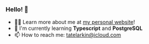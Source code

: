 ### Hello! 👋

- 🙋‍♂️ Learn more about me at [my personal website](tatelarkin.netlify.app)!
- 🔭 I'm currently learning **Typescript** and **PostgreSQL**
- 📫 How to reach me: tatelarkin@icloud.com
<!--
**tate8/tate8** is a ✨ _special_ ✨ repository because its `README.md` (this file) appears on your GitHub profile.

Here are some ideas to get you started:

- 🔭 I’m currently working on ...
- 🌱 I’m currently learning ...
- 👯 I’m looking to collaborate on ...
- 🤔 I’m looking for help with ...
- 💬 Ask me about ...
- 📫 How to reach me: ...
- 😄 Pronouns: ...
- ⚡ Fun fact: ...
-->
